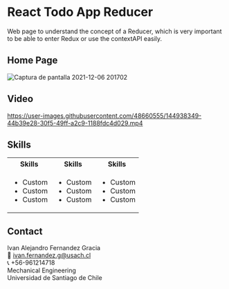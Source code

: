 # React Todo App Reducer
Web page to understand the concept of a Reducer, which is very important to be able to enter Redux or use the contextAPI easily.

## Home Page
![Captura de pantalla 2021-12-06 201702](https://user-images.githubusercontent.com/48660555/144938368-fd4e9e70-98f5-4099-a91a-133624e40de4.png)

## Video
https://user-images.githubusercontent.com/48660555/144938349-44b39e28-30f5-49ff-a2c9-1188fdc4d029.mp4


<!-- Tech -->
## Skills
<table>
  <tbody>
    <tr>
      <th align="center">Skills</th>
      <th align="center">Skills</th>      
      <th align="center">Skills</th>
    </tr>
        <td>
        <ul>
          <li>Custom</li>                     
          <li>Custom</li>                     
          <li>Custom</li>                     
        </ul>
      </td>    
        <td>
        <ul>
          <li>Custom</li>                     
          <li>Custom</li>                     
          <li>Custom</li>                     
        </ul>
      </td>
         <td>
        <ul>
          <li>Custom</li>                     
          <li>Custom</li>                     
          <li>Custom</li>                     
        </ul>
      </td>
  </tbody>
</table>

<!-- CONTACT -->
## Contact
Ivan Alejandro Fernandez Gracia  
:email: ivan.fernandez.g@usach.cl  
:telephone_receiver: +56-961214718  
Mechanical Engineering  
Universidad de Santiago de Chile
